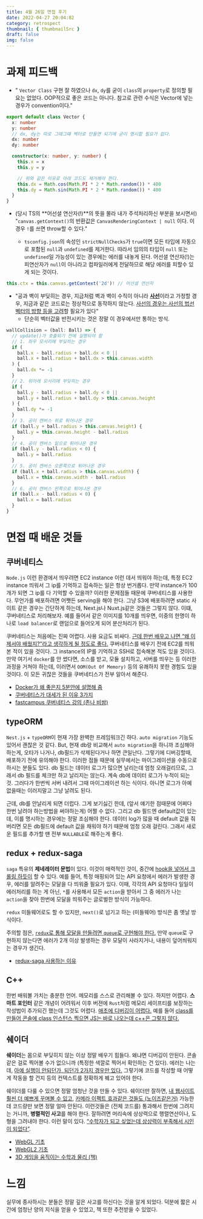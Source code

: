 ```yaml
---
title: 4월 26일 면접 후기
date: 2022-04-27 20:04:82
category: retrospect
thumbnail: { thumbnailSrc }
draft: false
img: false
---
```


# 과제 피드백

- " `Vector Class` 구현 잘 하였으나 `dx`, `dy`를 굳이 `class`의 `property`로 정의할 필요는 없었다. OOP적으로 좋은 코드는 아니다. 참고로 관련 수식은 Vector에 넣는 경우가 convention이다."

```ts
export default class Vector {
  x: number
  y: number
  // dx, dy는 따로 그때그떄 벡터로 만들면 되기에 굳이 명시할 필요가 없다.
  dx: number
  dy: number

  constructor(x: number, y: number) {
    this.x = x
    this.y = y

    // 위와 같은 이유로 아래 코드도 제거해야 한다.
    this.dx = Math.cos(Math.PI * 2 * Math.random()) * 400
    this.dy = Math.sin(Math.PI * 2 * Math.random()) * 400
  }
}
```

- (당시 TS의 **어선셜 연산자(!)**의 뜻을 몰라 내가 주석처리하신 부분을 보시면서) "`canvas.getContext()`의 반환값은 `CanvasRenderingContext | null` 이다. 이경우 `!`를 쓰면 throw할 수 있다."

  - `tsconfig.json`의 속성인 `strictNullChecks`가 `true`이면 모든 타입에 자동으로 포함된 `null`과 `undefined`를 제거한다. 따라서 임의의 타입이 `null` 또는 `undefined`일 가능성이 있는 경우에는 에러를 내놓게 된다. 어선셜 연산자(!)는 피연산자가 `null`이 아니라고 컴파일러에게 전달하므로 해당 에러를 피할수 있게 되는 것이다.

```ts
this.ctx = this.canvas.getContext('2d')! // 어선셜 연산자
```

- "공과 벽이 부딪히는 경우, 지금처럼 벽과 벽이 수직이 아니라 <u>**사선**</u>이라고 가정할 경우, 지금과 같은 코드로는 정상적으로 동작하지 않는다. <u>사선의 경우는 사선의 법선 벡터의 방향 등을 고려</u>할 필요가 있다"
  - 단순히 벡터값을 반전시키는 것은 정말 이 경우에서만 통하는 방식.

```ts
wallCollision = (ball: Ball) => {
  // update()가 호출되기 전에 실행되야 함
  // 1. 좌우 모서리에 부딪히는 경우
  if (
    ball.x - ball.radius + ball.dx < 0 ||
    ball.x + ball.radius + ball.dx > this.canvas.width
  ) {
    ball.dx *= -1
  }
  // 2. 위아래 모서리에 부딪히는 경우
  if (
    ball.y - ball.radius + ball.dy < 0 ||
    ball.y + ball.radius + ball.dy > this.canvas.height
  ) {
    ball.dy *= -1
  }
  // 3. 공이 캔버스 위로 튀어나온 경우
  if (ball.y + ball.radius > this.canvas.height) {
    ball.y = this.canvas.height - ball.radius
  }
  // 4. 공이 캔버스 밑으로 튀어나온 경우
  if (ball.y - ball.radius < 0) {
    ball.y = ball.radius
  }
  // 5. 공이 캔버스 오른쪽으로 튀어나온 경우
  if (ball.x + ball.radius > this.canvas.width) {
    ball.x = this.canvas.width - ball.radius
  }
  // 6. 공이 캔버스 왼쪽으로 튀어나온 경우
  if (ball.x - ball.radius < 0) {
    ball.x = ball.radius
  }
}
```

# 면접 때 배운 것들

## 쿠버네티스

`Node.js` 이런 환경에서 띄우려면 EC2 instance 이런 데서 띄워야 하는데, 특정 EC2 instance 띄워서 그 ip를 기억하고 접속하는 일은 항상 번거롭다.
만약 instance가 100개가 되면 그 ip를 다 기억할 수 있을까? 이러한 문제점들 때문에 쿠버네티스를 사용한다. 무언가를 배포하려면 어쨋든 serving을 해야 한다. 그냥 S3에 배포하려면 static 사이트 같은 경우는 간단하게 하는데, Next.js나 Nuxt.js같은 것들은 그렇지 않다. 이떄, 쿠버네티스로 처리해보자. 예를 들어서 같은 이미지를 10개를 띄우면, 이중의 한명이 하나로 `load balancer`로 랜덤으로 들어오게 되어 분산처리가 된다.

쿠버네티스는 처음에는 진짜 어렵다. 사용 요금도 비싸다. <u>근데 한번 배우고 나면 “왜 이제서야 배웠지?”라고 생각하게 될 정도로 좋다.</u>
쿠버네티스를 배우기 전에 EC2를 띄워 본 적이 있을 것이다. 그 instance의 IP를 기억하고 SSH로 접속해본 적도 있을 것이다.
만약 여기서 `docker`를 안 썼다면, 소스를 받고, 모듈 설치하고, 서버를 띄우는 등 이러한 과정을 거쳐야 하는데, 이러면서 `OOM(Out Of Memory)` 등의 유쾌하지 못한 경험도 있을 것이다. 이 모든 귀찮은 것들을 쿠버네티스가 전부 알아서 해준다.

- [Docker가 왜 좋은지 5분안에 설명해 줌](https://www.youtube.com/watch?v=chnCcGCTyBg)
- [쿠버네티스가 대세가 된 이유 3가지](https://www.youtube.com/watch?v=S3FVcdZcZnA&t=3s)
- [fastcampus 쿠버네티스 강의 (존나 비쌈)](https://fastcampus.co.kr/dev_online_kubemsa)

## typeORM

`Nest.js` + `typeORM`이 현재 가장 완벽한 프레임워크긴 하다. `auto migration` 기능도 있어서 괜찮은 것 같다.
But, 현재 db랑 비교해서 `auto migration`을 하니까 조심해야 하는게, 오타가 나거나, db필드가 삭제된다거나 하면 큰일난다. 그렇기에 디버깅할때, 배포하기 전에 유의해야 한다. 이러한 점들 때문에 실무에서는 마이그레이션을 수동으로 하시는 분들도 있다. db 필드는 데이터 로그가 많으면 날리는데 엄청 오래걸리므로, 그래서 db 필드를 체크만 하고 날리지는 않는다. 계속 db에 데이터 로그가 누적이 되는 것. 그러다가 한번씩 서버 내려서 그때 마이그레이션 하는 식이다. 아니면 로그가 아예 없을때는 이러지말고 그냥 날려도 된다.

근데, db를 안날리게 되면 더럽다. 그게 보기싫긴 한데, (앞서 얘기한 점때문에 어쩌다 한번 날려야 하는방법을 써야하는게) 어쩔 수 없다. 그리고 db 필드엔 default값이 있는데, 이를 명시하는 경우에는 정말 조심해야 한다. 데이터 log가 많을 때 default 값을 줘 버리면 모든 db필드에 default 값을 채워야 하기 때문에 엄청 오래 걸린다. 그래서 새로운 필드를 추가할 땐 전부 `NULLABLE`로 해주는게 좋다.

## redux + redux-saga

`saga` 특유의 **제네레이터 문법**이 있다. 이것이 매력적인 것이, 중간에 <u>hook을 넣어서 크롤링 하듯이</u> 할 수 있다. 예를 들어, 특정 매핑되어 있는 API 요청에서 에러가 발생한 경우, 에러를 알려주는 모달을 다 띄워줄 필요가 있다. 이때, 각각의 API 요청마다 일일이 에러처리를 하는 게 아닌, `*`를 사용해서 모든 `action`을 받아서 그 중 에러가 나는 `action`을 찾아 한번에 모달을 띄워주는 글로벌한 방식이 가능하다.

`redux` 미들웨어로도 할 수 있지만, `next()`로 넘기고 하는 (미들웨어) 방식은 좀 옛날 방식이다.

주의할 점은, <u>`redux`로 통해 모달을 만들려면 `queue`로 구현해야 한다.</u> 만약 `queue`로 구현하지 않는다면 에러가 2개 이상 발생하는 경우 모달이 사라지거나, 내용이 덮어씌워지는 경우가 생긴다.

- [redux-saga 사용하는 이유](https://kyounghwan01.github.io/blog/React/redux/redux-saga/#%E1%84%89%E1%85%A1%E1%84%8B%E1%85%AD%E1%86%BC%E1%84%92%E1%85%A1%E1%84%82%E1%85%B3%E1%86%AB-%E1%84%8B%E1%85%B5%E1%84%8B%E1%85%B2)

## C++

한번 배워볼 가치는 충분한 언어. 메모리를 스스로 관리해볼 수 있다. 하지만 어렵다. **스마트 포인터** 같은 개념이 어려워서 이후 버젼에 `Rust`처럼 메모리 세이프티를 보장하는 작성법이 추가되긴 했는데 그것도 어렵다. <u>애초에 디버깅이 어렵다.</u> 예를 들어 <u>class를 만들어 콘솔에 class 인스턴스 찍으면 JS는 바로 나오는데 c++은 그렇지 않다.</u>

## 쉐이더

**쉐이더**는 몸으로 부딪히지 않는 이상 정말 배우기 힘들다. 왜냐면 디버깅이 안된다. 콘솔같은 걸로 찍어볼 수가 없으니까 (특정한 색깔로 찍어서 확인하는 건 있다). 에러는 나는데, <u>아예 실행이 안되던가, 되던가 2가지 경우만 있다.</u> 그렇기에 코드를 작성할 때 어떻게 작동을 할 건지 등의 컨텍스트를 정확하게 꿰고 있어야 한다.

쉐이더를 다룰 수 있으면 정말 엄청난 것을 만들 수 있다. 쉐이더만 잘하면, <u>내 웹사이트 훨씬 더 예쁘게 꾸며볼 수 있고</u>, <u>카메라 이펙트 효과같은 것들도 (노이즈같은거)</u> 가능한데 코드량만 보면 정말 얼마 안된다. 이런것들은 (전체 코드를) 통과해서 한번에 그려지는 거니까, **병렬적인 사고**를 해야 한다. 잘하려면 머리속에 상상력으로 행렬연산이나, 도형을 그려내야 한다. 이런 말이 있다. <u>“수학자가 되고 싶었는데 상상력이 부족해서 시인이 되었다”</u>.

- [WebGL 기초](https://webglfundamentals.org/webgl/lessons/ko/)
- [WebGL2 기초](https://webgl2fundamentals.org/webgl/lessons/ko/)
- [3D 게임을 움직이는 수학과 물리 (책)](https://book.naver.com/bookdb/book_detail.naver?bid=11792229)

# 느낌

실무에 종사하시는 분들은 정말 깊은 사고를 하신다는 것을 알게 되었다. 덕분에 짧은 시간에 엄청난 양의 지식을 얻을 수 있었고, 책 또한 추천받을 수 있었다.
